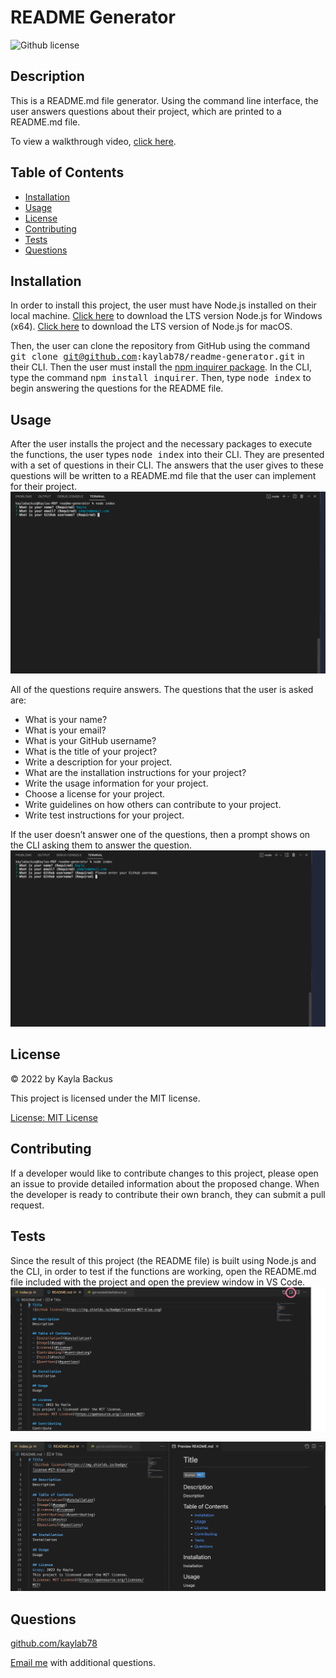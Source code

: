# README Generator
  ![Github license](https://img.shields.io/badge/license-MIT-blue.svg)

  ## Description
  This is a README.md file generator. Using the command line interface, the user answers questions about their project, which are printed to a README.md file.
  
  To view a walkthrough video, [click here](https://drive.google.com/file/d/1hjJinSwMrtVS-yPN8BfwnsUI9xUfimOc/view?usp=sharing).

  ## Table of Contents
  - [Installation](#installation)
  - [Usage](#usage)
  - [License](#license)
  - [Contributing](#contributing)
  - [Tests](#tests)
  - [Questions](#questions)

  ## Installation 
  In order to install this project, the user must have Node.js installed on their local machine. [Click here](https://nodejs.org/en/download/) to download the LTS version Node.js for Windows (x64). [Click here](https://nodejs.org/en/download/) to download the LTS version of Node.js for macOS.
  
  Then, the user can clone the repository from GitHub using the command <samp>git clone git@github.com:kaylab78/readme-generator.git</samp> in their CLI. Then the user must install the [npm inquirer package](https://www.npmjs.com/package/inquirer). In the CLI, type the command <samp>npm install inquirer</samp>. Then, type <samp>node index</samp> to begin answering the questions for the README file.

  ## Usage 
  After the user installs the project and the necessary packages to execute the functions, the user types <samp>node index</samp> into their CLI. They are presented with a set of questions in their CLI. The answers that the user gives to these questions will be written to a README.md file that the user can implement for their project.
  ![The command line interface is black, and in white lettering, the screen says “What is your name? (Required)” The user wrote, “Kayla.” The command line interface says, “What is your email? (Required)” The user wrote, “sample@email.com.”](images/screenshot-1.png)

  All of the questions require answers. The questions that the user is asked are:
  - What is your name?
  - What is your email?
  - What is your GitHub username?
  - What is the title of your project?
  - Write a description for your project.
  - What are the installation instructions for your project?
  - Write the usage information for your project.
  - Choose a license for your project.
  - Write guidelines on how others can contribute to your project.
  - Write test instructions for your project.

  If the user doesn’t answer one of the questions, then a prompt shows on the CLI asking them to answer the question.
  ![The command line interface is black, and in white lettering, the screen says “Please enter your GitHub username,” after the user tried to skip the question.](images/screenshot-2.png)

  ## License
  &copy; 2022 by Kayla Backus

  This project is licensed under the MIT license.

  [License: MIT License](https://opensource.org/licenses/MIT)

  ## Contributing 
  If a developer would like to contribute changes to this project, please open an issue to provide detailed information about the proposed change. When the developer is ready to contribute their own branch, they can submit a pull request. 
  
  ## Tests
  Since the result of this project (the README file) is built using Node.js and the CLI, in order to test if the functions are working, open the README.md file included with the project and open the preview window in VS Code.
  ![A window in VS code is open, and a pink circle is around an icon in the upper right corner. The icon looks like a small magnifying glass against a rectangle.](images/screenshot-3.png)

  ![The source code window and the preview window are open side-by-side on the screen.](images/screenshot-4.png)

  ## Questions 
  [github.com/kaylab78](https://github.com/kaylab78)
  
  [Email me](sample@email.com) with additional questions.
